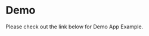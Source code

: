 # Demo

Please check out the link below for Demo App Example.

### <link-component title="GitHub Repository - DEMO APP" link="https://github.com/aotter/aotter-trek-android-kotlin-demo"/>